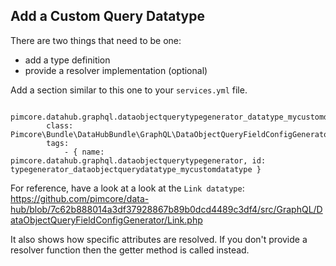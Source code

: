 ## Add a Custom Query Datatype

There are two things that need to be one:
- add a type definition
- provide a resolver implementation (optional)

Add a section similar to this one to your `services.yml` file.

```
    pimcore.datahub.graphql.dataobjectquerytypegenerator_datatype_mycustomdatatype:
        class: Pimcore\Bundle\DataHubBundle\GraphQL\DataObjectQueryFieldConfigGenerator\MyCustomDatatype
        tags:
            - { name: pimcore.datahub.graphql.dataobjectquerytypegenerator, id: typegenerator_dataobjectquerydatatype_mycustomdatatype }                        
```

For reference, have a look at a look at the `Link datatype`:
https://github.com/pimcore/data-hub/blob/7c62b888014a3df37928867b89b0dcd4489c3df4/src/GraphQL/DataObjectQueryFieldConfigGenerator/Link.php

It also shows how specific attributes are resolved. If you don't provide a resolver function then the getter method is
called instead. 
